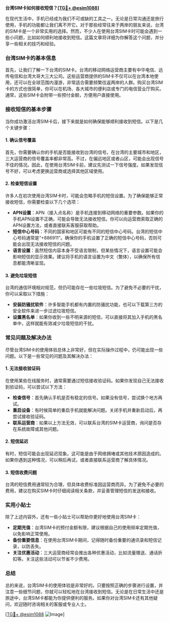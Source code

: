 **台湾SIM卡如何接收短信？[[TG💪+ @esim1088](https://t.me/s/esim1088)]**

在现代生活中，手机已经成为我们不可或缺的工具之一。无论是日常沟通还是旅行使用，手机的功能都让我们离不开它。对于那些经常往来于两岸的朋友来说，台湾的SIM卡是一个非常实用的选择。然而，不少人在使用台湾SIM卡时可能会遇到一些小问题，比如如何顺利地接收到短信。这篇文章将详细为你解答这个问题，并分享一些相关的技巧和经验。

### 台湾SIM卡的基本信息

首先，让我们了解一下台湾的SIM卡。台湾的移动网络运营商主要有中华电信、远传电信和台湾大哥大三大公司。这些运营商提供的SIM卡不仅可以在台湾本地使用，还可以在全球范围内漫游，非常适合需要频繁往返两岸的人群。购买台湾SIM卡的方式也很简单，你可以在机场、各大城市的便利店或专门的电信营业厅购买。通常，这些SIM卡会附带一些预付金额，方便用户直接使用。

### 接收短信的基本步骤

当你成功激活台湾SIM卡后，接下来就是如何确保能够顺利接收到短信。以下是几个关键步骤：

#### 1. 确认信号覆盖
首先，你需要确认你的手机是否能接收到台湾的信号。在台湾的主要城市和地区，三大运营商的信号覆盖率都非常高。不过，在偏远地区或者山区，可能会出现信号不佳的情况。因此，在使用台湾SIM卡前，建议先测试一下信号强度。如果发现信号不好，可以考虑更换运营商或选择其他区域使用。

#### 2. 检查短信设置
许多人在初次使用台湾SIM卡时，可能会忽略手机的短信设置。为了确保能够正常接收短信，你需要检查以下几个选项：
- **APN设置**：APN（接入点名称）是手机连接到移动网络的重要参数。如果你的手机APN设置不正确，可能会导致无法接收短信。你可以向运营商索取正确的APN设置方法，或者直接联系客服获取帮助。
- **短信中心号码**：不同的国家和地区可能有不同的短信中心号码。台湾的短信中心号码通常是“+886911”。确保你的手机设置了正确的短信中心号码，否则可能会出现无法接收短信的问题。
- **语言设置**：虽然短信内容本身不受语言限制，但某些情况下，语言设置可能会影响短信的显示效果。建议将手机的语言设置为中文（繁体），以确保所有信息都能清晰呈现。

#### 3. 避免垃圾短信
台湾的通信环境相对规范，但仍可能存在一些垃圾短信。为了避免不必要的干扰，你可以采取以下措施：
- **安装防骚扰软件**：许多智能手机都有内置的防骚扰功能，也可以下载第三方的安全软件来进一步过滤垃圾短信。
- **设置黑名单**：如果你收到一些不明来源的短信，可以直接将其加入手机的黑名单中，这样就能有效减少垃圾短信的干扰。

### 常见问题及解决办法

尽管台湾SIM卡的使用体验总体上非常好，但在实际操作过程中，仍可能出现一些问题。以下是一些常见的问题及其解决办法：

#### 1. 无法接收验证码
在使用某些在线服务时，通常需要通过短信接收验证码。如果你发现自己无法接收到验证码，可以尝试以下方法：
- **检查信号**：首先确认手机是否有稳定的信号。如果没有信号，尝试换个地方再试。
- **重启设备**：有时候简单的重启手机就能解决问题。关闭手机并重新启动后，再尝试接收验证码。
- **联系运营商**：如果以上方法无效，可以联系台湾的SIM卡运营商，询问是否存在系统故障或其他问题。

#### 2. 短信延迟
有时，短信可能会出现延迟现象。这可能是由于网络拥堵或其他技术原因造成的。如果你遇到这种情况，可以稍后再试，或者直接联系运营商了解具体情况。

#### 3. 短信收费问题
台湾的短信费用通常较为合理，但具体收费标准因运营商而异。为了避免不必要的费用，建议在购买SIM卡时仔细阅读相关条款，并妥善管理短信的发送和接收。

### 实用小贴士

除了上述内容外，还有一些小贴士可以帮助你更好地使用台湾SIM卡：
- **定期充值**：台湾SIM卡的预付金额有限，建议根据自己的使用频率定期充值，以免影响正常使用。
- **备份重要信息**：在使用台湾SIM卡期间，记得随时备份重要的通讯录和短信记录，以防丢失。
- **关注优惠活动**：三大运营商经常会推出各种优惠活动，比如流量赠送、通话折扣等。关注这些活动可以节省不少费用。

### 总结

总的来说，台湾SIM卡的使用体验是非常好的。只要按照正确的步骤进行设置，并注意一些细节问题，你就可以轻松地在台湾接收到短信。无论是在日常生活中还是旅途中，台湾SIM卡都能为你提供便利的服务。如果你对台湾SIM卡还有其他疑问，欢迎随时咨询相关的客服或专业人士。

[[TG💪+ @esim1088](https://t.me/s/esim1088) ![Image](https://i.postimg.cc/4NQfJmqS/Snipaste-2025-05-13-00-14-12.png)]